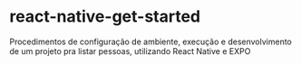 # react-native-get-started
Procedimentos de configuração de ambiente, execução e desenvolvimento de um projeto pra listar pessoas, utilizando React Native e EXPO
